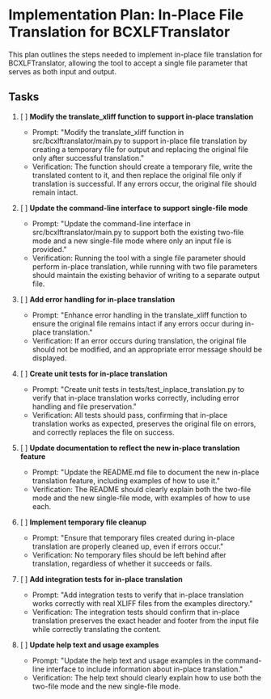 # Implementation Plan: In-Place File Translation for BCXLFTranslator

This plan outlines the steps needed to implement in-place file translation for BCXLFTranslator, allowing the tool to accept a single file parameter that serves as both input and output.

## Tasks

1. [ ] **Modify the translate_xliff function to support in-place translation**
   - Prompt: "Modify the translate_xliff function in src/bcxlftranslator/main.py to support in-place file translation by creating a temporary file for output and replacing the original file only after successful translation."
   - Verification: The function should create a temporary file, write the translated content to it, and then replace the original file only if translation is successful. If any errors occur, the original file should remain intact.

2. [ ] **Update the command-line interface to support single-file mode**
   - Prompt: "Update the command-line interface in src/bcxlftranslator/main.py to support both the existing two-file mode and a new single-file mode where only an input file is provided."
   - Verification: Running the tool with a single file parameter should perform in-place translation, while running with two file parameters should maintain the existing behavior of writing to a separate output file.

3. [ ] **Add error handling for in-place translation**
   - Prompt: "Enhance error handling in the translate_xliff function to ensure the original file remains intact if any errors occur during in-place translation."
   - Verification: If an error occurs during translation, the original file should not be modified, and an appropriate error message should be displayed.

4. [ ] **Create unit tests for in-place translation**
   - Prompt: "Create unit tests in tests/test_inplace_translation.py to verify that in-place translation works correctly, including error handling and file preservation."
   - Verification: All tests should pass, confirming that in-place translation works as expected, preserves the original file on errors, and correctly replaces the file on success.

5. [ ] **Update documentation to reflect the new in-place translation feature**
   - Prompt: "Update the README.md file to document the new in-place translation feature, including examples of how to use it."
   - Verification: The README should clearly explain both the two-file mode and the new single-file mode, with examples of how to use each.

6. [ ] **Implement temporary file cleanup**
   - Prompt: "Ensure that temporary files created during in-place translation are properly cleaned up, even if errors occur."
   - Verification: No temporary files should be left behind after translation, regardless of whether it succeeds or fails.

7. [ ] **Add integration tests for in-place translation**
   - Prompt: "Add integration tests to verify that in-place translation works correctly with real XLIFF files from the examples directory."
   - Verification: The integration tests should confirm that in-place translation preserves the exact header and footer from the input file while correctly translating the content.

8. [ ] **Update help text and usage examples**
   - Prompt: "Update the help text and usage examples in the command-line interface to include information about in-place translation."
   - Verification: The help text should clearly explain how to use both the two-file mode and the new single-file mode.